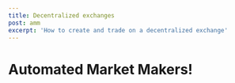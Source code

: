 ```yaml
---
title: Decentralized exchanges
post: amm
excerpt: 'How to create and trade on a decentralized exchange'
---
```


# Automated Market Makers!
